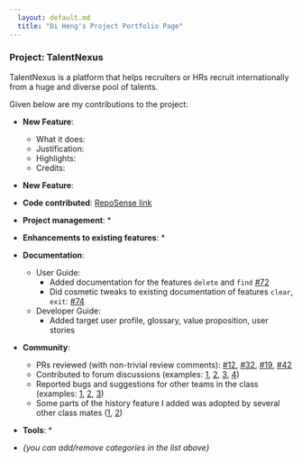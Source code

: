 ```yaml
---
  layout: default.md
  title: "Di Heng's Project Portfolio Page"
---
```


### Project: TalentNexus

TalentNexus is a platform that helps recruiters or HRs recruit internationally from a huge and diverse pool of talents.

Given below are my contributions to the project:

* **New Feature**:
    * What it does:
    * Justification:
    * Highlights:
    * Credits:

* **New Feature**:

* **Code contributed**: [RepoSense link]()

* **Project management**:
    *

* **Enhancements to existing features**:
    *

* **Documentation**:
    * User Guide:
        * Added documentation for the features `delete` and `find` [\#72]()
        * Did cosmetic tweaks to existing documentation of features `clear`, `exit`: [\#74]()
    * Developer Guide:
        * Added target user profile, glossary, value proposition, user stories

* **Community**:
    * PRs reviewed (with non-trivial review comments): [\#12](), [\#32](), [\#19](), [\#42]()
    * Contributed to forum discussions (examples: [1](), [2](), [3](), [4]())
    * Reported bugs and suggestions for other teams in the class (examples: [1](), [2](), [3]())
    * Some parts of the history feature I added was adopted by several other class mates ([1](), [2]())

* **Tools**:
    *

* _{you can add/remove categories in the list above}_
